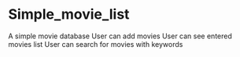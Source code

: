 # Simple_movie_list
A simple movie database
User can add movies
User can see entered movies list
User can search for movies  with keywords
